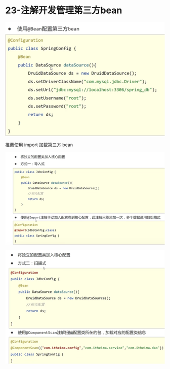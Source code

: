 # 23-注解开发管理第三方bean

![](/img/20230502221239.png)

推薦使用 import 加載第三方 bean

![](/img/20230502221251.png)

![](/img/20230502221405.png)